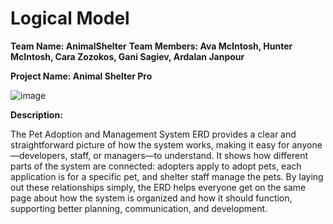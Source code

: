 # Logical Model
**Team Name: AnimalShelter**
**Team Members: Ava McIntosh, Hunter McIntosh, Cara Zozokos, Gani Sagiev, Ardalan Janpour**

**Project Name: Animal Shelter Pro**

![image](https://github.com/user-attachments/assets/16d83dd8-1efa-4370-9578-1042ed736422)

**Description:**

The Pet Adoption and Management System ERD provides a clear and straightforward picture of how the system works, making it easy for anyone—developers,
staff, or managers—to understand.
It shows how different parts of the system are connected: adopters apply to adopt pets, each application is for a specific pet, and shelter staff manage the pets. 
By laying out these relationships simply, the ERD helps everyone get on the same page about how the system is organized and how it should function, supporting better planning, communication, and development.


